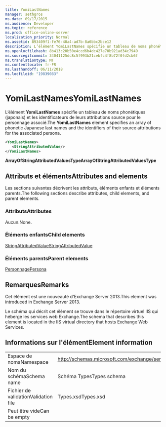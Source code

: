 ```yaml
---
title: YomiLastNames
manager: sethgros
ms.date: 09/17/2015
ms.audience: Developer
ms.topic: reference
ms.prod: office-online-server
localization_priority: Normal
ms.assetid: 893409f1-fe76-40a4-ad7b-8a6bbc2bce12
description: L’élément YomiLastNames spécifie un tableau de noms phonétiques (japonais) et les identificateurs de leurs attributions source pour le personnage associé.
ms.openlocfilehash: 8b413c20b50e4ccd6b4dc427e70b921ad34c7949
ms.sourcegitcommit: 34041125dc8c5f993b21cebfc4f8b72f0fd2cb6f
ms.translationtype: MT
ms.contentlocale: fr-FR
ms.lasthandoff: 06/11/2018
ms.locfileid: "19839083"
---
```

# <a name="yomilastnames"></a><span data-ttu-id="ebcfc-103">YomiLastNames</span><span class="sxs-lookup"><span data-stu-id="ebcfc-103">YomiLastNames</span></span>

<span data-ttu-id="ebcfc-104">L’élément **YomiLastNames** spécifie un tableau de noms phonétiques (japonais) et les identificateurs de leurs attributions source pour le personnage associé.</span><span class="sxs-lookup"><span data-stu-id="ebcfc-104">The **YomiLastNames** element specifies an array of phonetic Japanese last names and the identifiers of their source attributions for the associated persona.</span></span> 
  
```XML
<YomiLastNames>
   <StringAttributedValue/>
</YomiLastNames>
```

 <span data-ttu-id="ebcfc-105">**ArrayOfStringAttributedValuesType**</span><span class="sxs-lookup"><span data-stu-id="ebcfc-105">**ArrayOfStringAttributedValuesType**</span></span>
## <a name="attributes-and-elements"></a><span data-ttu-id="ebcfc-106">Attributs et éléments</span><span class="sxs-lookup"><span data-stu-id="ebcfc-106">Attributes and elements</span></span>

<span data-ttu-id="ebcfc-107">Les sections suivantes décrivent les attributs, éléments enfants et éléments parents.</span><span class="sxs-lookup"><span data-stu-id="ebcfc-107">The following sections describe attributes, child elements, and parent elements.</span></span>
  
### <a name="attributes"></a><span data-ttu-id="ebcfc-108">Attributs</span><span class="sxs-lookup"><span data-stu-id="ebcfc-108">Attributes</span></span>

<span data-ttu-id="ebcfc-109">Aucun.</span><span class="sxs-lookup"><span data-stu-id="ebcfc-109">None.</span></span>
  
### <a name="child-elements"></a><span data-ttu-id="ebcfc-110">Éléments enfants</span><span class="sxs-lookup"><span data-stu-id="ebcfc-110">Child elements</span></span>

[<span data-ttu-id="ebcfc-111">StringAttributedValue</span><span class="sxs-lookup"><span data-stu-id="ebcfc-111">StringAttributedValue</span></span>](stringattributedvalue.md)
  
### <a name="parent-elements"></a><span data-ttu-id="ebcfc-112">Éléments parents</span><span class="sxs-lookup"><span data-stu-id="ebcfc-112">Parent elements</span></span>

[<span data-ttu-id="ebcfc-113">Personnage</span><span class="sxs-lookup"><span data-stu-id="ebcfc-113">Persona</span></span>](persona.md)
  
## <a name="remarks"></a><span data-ttu-id="ebcfc-114">Remarques</span><span class="sxs-lookup"><span data-stu-id="ebcfc-114">Remarks</span></span>

<span data-ttu-id="ebcfc-115">Cet élément est une nouveauté d'Exchange Server 2013.</span><span class="sxs-lookup"><span data-stu-id="ebcfc-115">This element was introduced in Exchange Server 2013.</span></span>
  
<span data-ttu-id="ebcfc-116">Le schéma qui décrit cet élément se trouve dans le répertoire virtuel IIS qui héberge les services web Exchange.</span><span class="sxs-lookup"><span data-stu-id="ebcfc-116">The schema that describes this element is located in the IIS virtual directory that hosts Exchange Web Services.</span></span>
  
## <a name="element-information"></a><span data-ttu-id="ebcfc-117">Informations sur l'élément</span><span class="sxs-lookup"><span data-stu-id="ebcfc-117">Element information</span></span>

|||
|:-----|:-----|
|<span data-ttu-id="ebcfc-118">Espace de noms</span><span class="sxs-lookup"><span data-stu-id="ebcfc-118">Namespace</span></span>  <br/> |http://schemas.microsoft.com/exchange/services/2006/types  <br/> |
|<span data-ttu-id="ebcfc-119">Nom du schéma</span><span class="sxs-lookup"><span data-stu-id="ebcfc-119">Schema name</span></span>  <br/> |<span data-ttu-id="ebcfc-120">Schéma Types</span><span class="sxs-lookup"><span data-stu-id="ebcfc-120">Types schema</span></span>  <br/> |
|<span data-ttu-id="ebcfc-121">Fichier de validation</span><span class="sxs-lookup"><span data-stu-id="ebcfc-121">Validation file</span></span>  <br/> |<span data-ttu-id="ebcfc-122">Types.xsd</span><span class="sxs-lookup"><span data-stu-id="ebcfc-122">Types.xsd</span></span>  <br/> |
|<span data-ttu-id="ebcfc-123">Peut être vide</span><span class="sxs-lookup"><span data-stu-id="ebcfc-123">Can be empty</span></span>  <br/> ||
   

